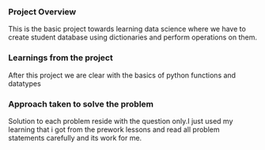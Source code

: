 ### Project Overview

 This is the basic project towards learning data science where we have to create student database using dictionaries and perform operations on them.


### Learnings from the project

 After this project we are clear with the basics of python functions and datatypes


### Approach taken to solve the problem

 Solution to each problem reside with the question only.I just used my learning that i got from the prework lessons and read all problem statements carefully and its work for me.


